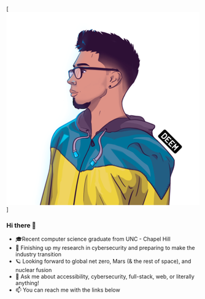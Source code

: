 [![Header](https://github.com/DavidErira/DavidErira/blob/master/CaricaturaPerfilDEEM-min.png)]


### Hi there 👋

- 🎓Recent computer science graduate from UNC - Chapel Hill
- :test_tube: Finishing up my research in cybersecurity and preparing to make the industry transition
- 🪐 Looking forward to global net zero, Mars (& the rest of space), and nuclear fusion
- :speech_balloon: Ask me about accessibility, cybersecurity, full-stack, web, or literally anything!
- :mailbox: You can reach me with the links below
